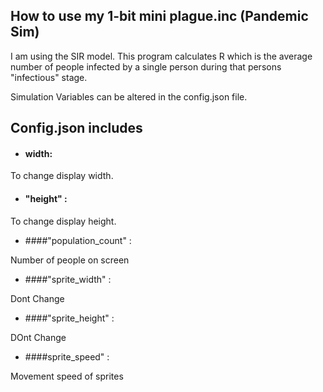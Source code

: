 ## How to use my 1-bit mini plague.inc (Pandemic Sim)

I am using the SIR model. This program calculates R which is the average number of people infected by a single person during that persons "infectious" stage.

Simulation Variables can be altered in the config.json file.

## Config.json includes
 * #### width:
 
 To change display width.
 
 * #### "height" : 
 
To change display height.

 * ####"population_count" :

Number of people on screen

 * ####"sprite_width" :  

Dont Change

 * ####"sprite_height" : 

DOnt Change

 * ####sprite_speed" : 

Movement speed of sprites


